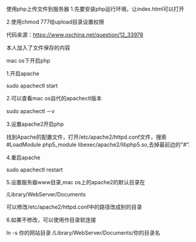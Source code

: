 使用php上传文件到服务器
1.先要安装php运行环境，让index.html可以打开

2.使用chmod 777给upload目录设置权限

代码来源：https://www.oschina.net/question/12_33978

本人加入了文件保存的内容

mac os下开启php

1.开启apache

sudo apachectl start

2.可以查看mac os自代的apachectl版本

sudo apachectl －v

3.设置apache2开启php

找到Apache的配置文件，打开/etc/apache2/httpd.conf文件，搜索#LoadModule php5_module libexec/apache2/libphp5.so,去掉最前边的"#”.

4.重启apache

sudo apachectl restart

5.设置服务器www目录,mac os上的apache2的默认目录在

/Library/WebServer/Documents

可以修改/etc/apache2/httpd.conf中的路径改成别的目录

6.如果不修改，可以使用作目录软连接

ln -s 你的网站目录 /Library/WebServer/Documents/你的目录名
